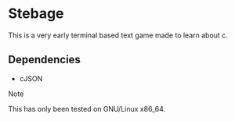 # Stebage
This is a very early terminal based text game made to learn about c.
## Dependencies
- cJSON
> [!NOTE]
> This has only been tested on GNU/Linux x86_64.
